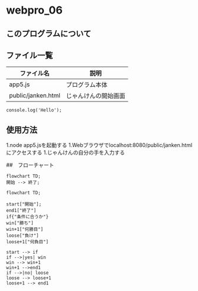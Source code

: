 # webpro_06

## このプログラムについて

## ファイル一覧


ファイル名 | 説明
-|-
app5.js | プログラム本体
public/janken.html | じゃんけんの開始画面
```javascripts
console.log('Hello');
```

## 使用方法

1.node app5.jsを起動する
1.Webブラウザでlocalhost:8080/public/janken.htmlにアクセスする
1.じゃんけんの自分の手を入力する

##　フローチャート

```mermaid
flowchart TD;
開始 --> 終了;
```
```mermaid
flowchart TD;

start["開始"];
end1["終了"]
if{"条件に合うか"}
win["勝ち"]
win+1["何勝目"]
loose["負け"]
loose+1["何負目"]

start --> if
if -->|yes| win
win --> win+1
win+1 -->end1
if -->|no| loose
loose --> loose+1
loose+1 --> end1
```